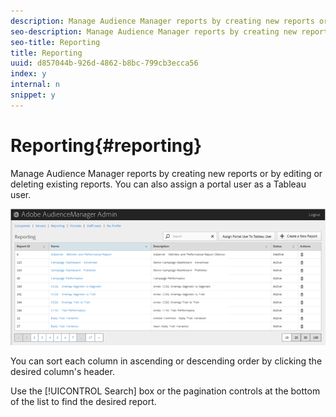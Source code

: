 ```yaml
---
description: Manage Audience Manager reports by creating new reports or by editing or deleting existing reports. You can also assign a portal user as a Tableau user.
seo-description: Manage Audience Manager reports by creating new reports or by editing or deleting existing reports. You can also assign a portal user as a Tableau user.
seo-title: Reporting
title: Reporting
uuid: d857044b-926d-4862-b8bc-799cb3ecca56
index: y
internal: n
snippet: y
---
```


# Reporting{#reporting}

Manage Audience Manager reports by creating new reports or by editing or deleting existing reports. You can also assign a portal user as a Tableau user.

<!-- 

c_reporting.xml

 -->

![](assets/reporting.png)

You can sort each column in ascending or descending order by clicking the desired column's header.

Use the [!UICONTROL Search] box or the pagination controls at the bottom of the list to find the desired report. 
